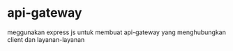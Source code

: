 # api-gateway
meggunakan express js untuk membuat api-gateway yang menghubungkan client dan layanan-layanan
